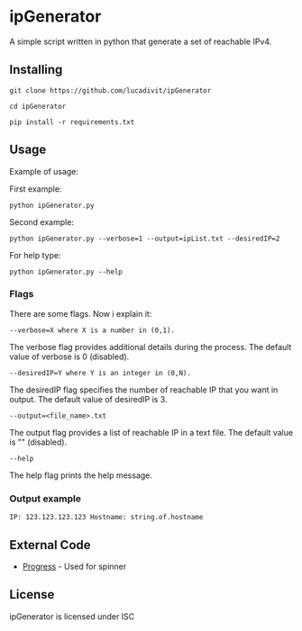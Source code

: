 # ipGenerator

A simple script written in python that generate a set of reachable IPv4.

## Installing

```
git clone https://github.com/lucadivit/ipGenerator

cd ipGenerator

pip install -r requirements.txt
```

## Usage

Example of usage:

First example:

```
python ipGenerator.py
```

Second example:
```
python ipGenerator.py --verbose=1 --output=ipList.txt --desiredIP=2
```

For help type:

```
python ipGenerator.py --help
```

### Flags

There are some flags. Now i explain it:

```
--verbose=X where X is a number in (0,1).
```

The verbose flag provides additional details during the process.
The default value of verbose is 0 (disabled).

```
--desiredIP=Y where Y is an integer in (0,N).
```

The desiredIP flag specifies the number of reachable IP that you want in output.
The default value of desiredIP is 3.

```
--output=<file_name>.txt 
```

The output flag provides a list of reachable IP in a text file.
The default value is "" (disabled).

```
--help 
```

The help flag prints the help message.

### Output example

```
IP: 123.123.123.123 Hostname: string.of.hostname
```

## External Code

* [Progress](https://github.com/verigak/progress/) - Used for spinner

## License

ipGenerator is licensed under ISC

